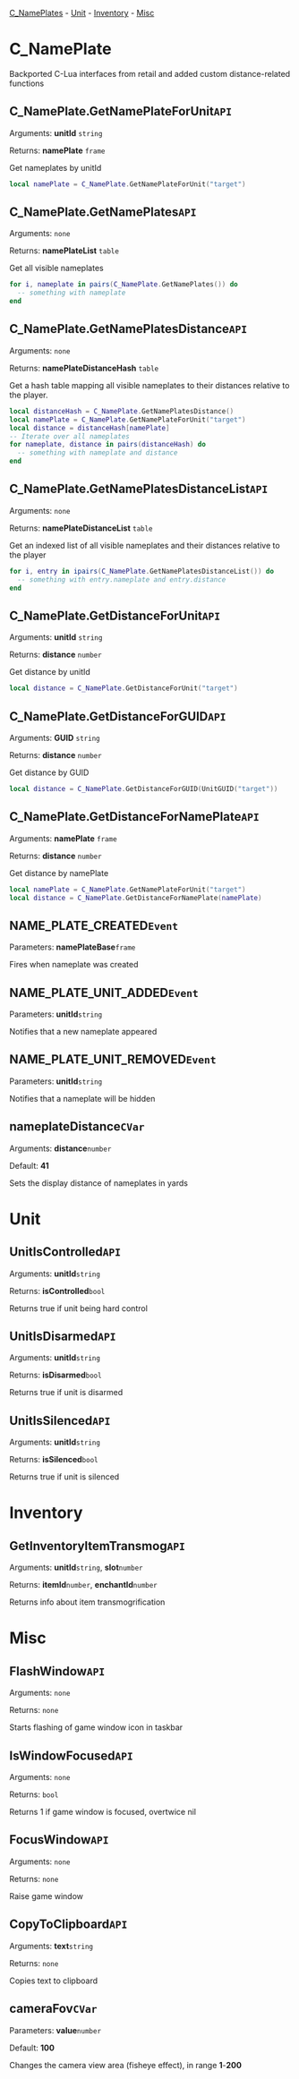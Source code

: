 [C_NamePlates](#c_nameplate) - [Unit](#unit) - [Inventory](#inventory) - [Misc](#misc)

# C_NamePlate
Backported C-Lua interfaces from retail and added custom distance-related functions

## C_NamePlate.GetNamePlateForUnit`API`
Arguments: **unitId** `string`

Returns: **namePlate** `frame`

Get nameplates by unitId
```lua
local namePlate = C_NamePlate.GetNamePlateForUnit("target")
```

## C_NamePlate.GetNamePlates`API`
Arguments: `none`

Returns: **namePlateList** `table`

Get all visible nameplates
```lua
for i, nameplate in pairs(C_NamePlate.GetNamePlates()) do
  -- something with nameplate
end
```

## C_NamePlate.GetNamePlatesDistance`API`
Arguments: `none`

Returns: **namePlateDistanceHash** `table`

Get a hash table mapping all visible nameplates to their distances relative to the player.
```lua
local distanceHash = C_NamePlate.GetNamePlatesDistance()
local namePlate = C_NamePlate.GetNamePlateForUnit("target")
local distance = distanceHash[namePlate]
-- Iterate over all nameplates
for nameplate, distance in pairs(distanceHash) do
  -- something with nameplate and distance
end
```

## C_NamePlate.GetNamePlatesDistanceList`API`
Arguments: `none`

Returns: **namePlateDistanceList** `table`

Get an indexed list of all visible nameplates and their distances relative to the player
```lua
for i, entry in ipairs(C_NamePlate.GetNamePlatesDistanceList()) do
  -- something with entry.nameplate and entry.distance
end
```

## C_NamePlate.GetDistanceForUnit`API`
Arguments: **unitId** `string`

Returns: **distance** `number`

Get distance by unitId
```lua
local distance = C_NamePlate.GetDistanceForUnit("target")
```

## C_NamePlate.GetDistanceForGUID`API`
Arguments: **GUID** `string`

Returns: **distance** `number`

Get distance by GUID
```lua
local distance = C_NamePlate.GetDistanceForGUID(UnitGUID("target"))
```

## C_NamePlate.GetDistanceForNamePlate`API`
Arguments: **namePlate** `frame`

Returns: **distance** `number`

Get distance by namePlate
```lua
local namePlate = C_NamePlate.GetNamePlateForUnit("target")
local distance = C_NamePlate.GetDistanceForNamePlate(namePlate)
```

## NAME_PLATE_CREATED`Event`
Parameters: **namePlateBase**`frame`

Fires when nameplate was created

## NAME_PLATE_UNIT_ADDED`Event`
Parameters: **unitId**`string`

Notifies that a new nameplate appeared

## NAME_PLATE_UNIT_REMOVED`Event`
Parameters: **unitId**`string`

Notifies that a nameplate will be hidden

## nameplateDistance`CVar`
Arguments: **distance**`number`

Default: **41**

Sets the display distance of nameplates in yards

# Unit

## UnitIsControlled`API`
Arguments: **unitId**`string`

Returns: **isControlled**`bool`

Returns true if unit being hard control

## UnitIsDisarmed`API`
Arguments: **unitId**`string`

Returns: **isDisarmed**`bool`

Returns true if unit is disarmed


## UnitIsSilenced`API`
Arguments: **unitId**`string`

Returns: **isSilenced**`bool`

Returns true if unit is silenced

# Inventory

## GetInventoryItemTransmog`API`
Arguments: **unitId**`string`, **slot**`number`

Returns: **itemId**`number`, **enchantId**`number`

Returns info about item transmogrification

# Misc

## FlashWindow`API`
Arguments: `none`

Returns: `none`

Starts flashing of game window icon in taskbar

## IsWindowFocused`API`
Arguments: `none`

Returns: `bool`

Returns 1 if game window is focused, overtwice nil

## FocusWindow`API`
Arguments: `none`

Returns: `none`

Raise game window

## CopyToClipboard`API`
Arguments: **text**`string`

Returns: `none`

Copies text to clipboard

## cameraFov`CVar`
Parameters: **value**`number`

Default: **100**

Сhanges the camera view area (fisheye effect), in range **1**-**200**
